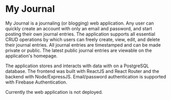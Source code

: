 # My Journal

My Journal is a journaling (or blogging) web application. Any user can quickly create an account with only an email and password, and start posting their own journal entries. The application supports all essential CRUD operations by which users can freely create, view, edit, and delete their journal entries. All journal entries are timestamped and can be made private or public. The latest public journal entries are viewable on the application's homepage. 

The application stores and interacts with data with on a PostgreSQL database.
The frontend was built with ReactJS and React Router and the backend with Node/ExpressJS.
Email/password authentication is supported with Firebase Authentication. 

Currently the web application is not deployed. 
